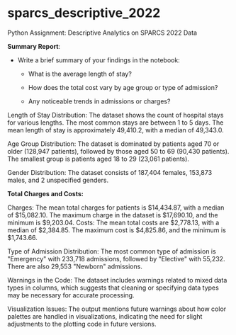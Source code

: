 # sparcs_descriptive_2022
Python Assignment: Descriptive Analytics on SPARCS 2022 Data

 **Summary Report**:
   - Write a brief summary of your findings in the notebook:
     - What is the average length of stay?

     - How does the total cost vary by age group or type of admission?

     - Any noticeable trends in admissions or charges?
  
Length of Stay Distribution: The dataset shows the count of hospital stays for various lengths. The most common stays are between 1 to 5 days. The mean length of stay is approximately 49,410.2, with a median of 49,343.0.

Age Group Distribution: The dataset is dominated by patients aged 70 or older (128,947 patients), followed by those aged 50 to 69 (90,430 patients). The smallest group is patients aged 18 to 29 (23,061 patients).

Gender Distribution: The dataset consists of 187,404 females, 153,873 males, and 2 unspecified genders.

**Total Charges and Costs:**

Charges: The mean total charges for patients is $14,434.87, with a median of $15,082.10. The maximum charge in the dataset is $17,690.10, and the minimum is $9,203.04.
Costs: The mean total costs are $2,778.13, with a median of $2,384.85. The maximum cost is $4,825.86, and the minimum is $1,743.66.

Type of Admission Distribution: The most common type of admission is "Emergency" with 233,718 admissions, followed by "Elective" with 55,232. There are also 29,553 "Newborn" admissions.

Warnings in the Code: The dataset includes warnings related to mixed data types in columns, which suggests that cleaning or specifying data types may be necessary for accurate processing.

Visualization Issues: The output mentions future warnings about how color palettes are handled in visualizations, indicating the need for slight adjustments to the plotting code in future versions.